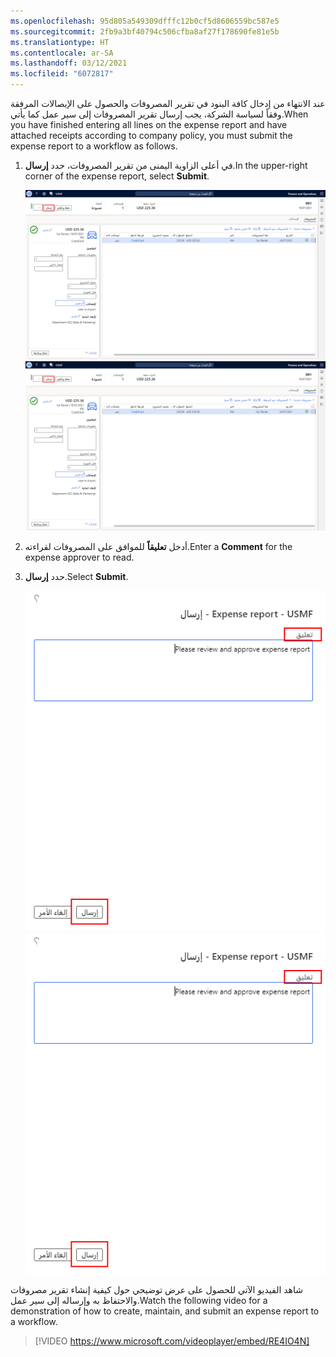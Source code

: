 ```yaml
---
ms.openlocfilehash: 95d805a549309dfffc12b0cf5d8606559bc587e5
ms.sourcegitcommit: 2fb9a3bf40794c506cfba8af27f178690fe81e5b
ms.translationtype: HT
ms.contentlocale: ar-SA
ms.lasthandoff: 03/12/2021
ms.locfileid: "6072817"
---
```

<span data-ttu-id="68a2f-101">عند الانتهاء من إدخال كافة البنود في تقرير المصروفات والحصول على الإيصالات المرفقة وفقاً لسياسة الشركة، يجب إرسال تقرير المصروفات إلى سير عمل كما يأتي.</span><span class="sxs-lookup"><span data-stu-id="68a2f-101">When you have finished entering all lines on the expense report and have attached receipts according to company policy, you must submit the expense report to a workflow as follows.</span></span>

1.  <span data-ttu-id="68a2f-102">في أعلى الزاوية اليمنى من تقرير المصروفات، حدد **إرسال**.</span><span class="sxs-lookup"><span data-stu-id="68a2f-102">In the upper-right corner of the expense report, select **Submit**.</span></span>

    <span data-ttu-id="68a2f-103">[![لقطة شاشة لتقرير المصروفات تظهر زر "إرسال".](../media/submit-expense-report-ssm.png)](../media/submit-expense-report-ssm.png#lightbox)</span><span class="sxs-lookup"><span data-stu-id="68a2f-103">[![Screenshot of an expense report showing the Submit button.](../media/submit-expense-report-ssm.png)](../media/submit-expense-report-ssm.png#lightbox)</span></span>

2.  <span data-ttu-id="68a2f-104">أدخل **تعليقاً** للموافق على المصروفات لقراءته.</span><span class="sxs-lookup"><span data-stu-id="68a2f-104">Enter a **Comment** for the expense approver to read.</span></span>
3.  <span data-ttu-id="68a2f-105">حدد **إرسال**.</span><span class="sxs-lookup"><span data-stu-id="68a2f-105">Select **Submit**.</span></span>

    <span data-ttu-id="68a2f-106">[![لقطة شاشة لحقل "تعليق تقرير المصروفات".](../media/submission-comments-ssm.png)](../media/submit-expense-report-ssm.png#lightbox)</span><span class="sxs-lookup"><span data-stu-id="68a2f-106">[![Screenshot of the Expense report Comment field.](../media/submission-comments-ssm.png)](../media/submit-expense-report-ssm.png#lightbox)</span></span>

<span data-ttu-id="68a2f-107">شاهد الفيديو الآتي للحصول على عرض توضيحي حول كيفية إنشاء تقرير مصروفات والاحتفاظ به وإرساله إلى سير عمل.</span><span class="sxs-lookup"><span data-stu-id="68a2f-107">Watch the following video for a demonstration of how to create, maintain, and submit an expense report to a workflow.</span></span>

> [!VIDEO https://www.microsoft.com/videoplayer/embed/RE4IO4N]
